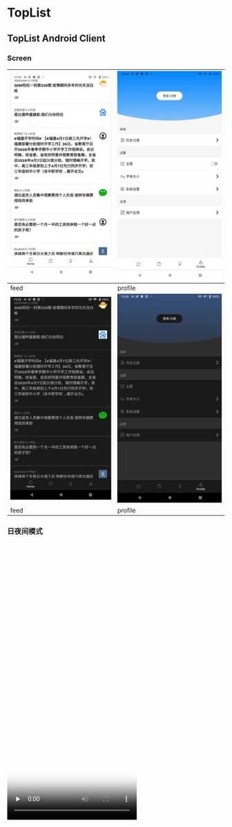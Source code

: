 # TopList
## TopList Android Client
### Screen

|![demo1](https://github.com/JarvisGG/TopList/blob/develop/screens/device-2020-03-26-195007.png?raw=true "demo1")|![demo2](https://github.com/JarvisGG/TopList/blob/develop/screens/device-2020-03-26-195326.png?raw=true "demo2")|
|---|---|
|feed|profile|
|![demo3](https://github.com/JarvisGG/TopList/blob/develop/screens/device-2020-03-26-195514.png?raw=true "demo3")|![demo4](https://github.com/JarvisGG/TopList/blob/develop/screens/device-2020-03-26-195529.png?raw=true "demo4")|
|feed|profile|

### 日夜间模式
<video id="video" width="300" height="640" controls="" preload="none" poster="https://github.com/JarvisGG/TopList/blob/develop/screens/device-2020-03-26-195007.png?raw=true">
<source id="mp4" src="https://github.com/JarvisGG/TopList/blob/develop/screens/device-2020-03-26-195410.mp4?raw=true" type="video/mp4">
</video>
